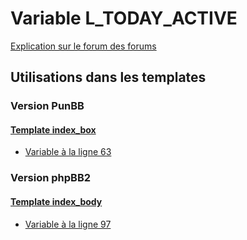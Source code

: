 # Variable L_TODAY_ACTIVE
[Explication sur le forum des forums](http://forum.forumactif.com/t294113-listing-des-variables#L_TODAY_ACTIVE)

## Utilisations dans les templates

### Version PunBB

#### [Template index_box](punbb/index_box.md)
* [Variable à la ligne 63](../punbb/index_box.tpl#L63)

### Version phpBB2

#### [Template index_body](subsilver/index_body.md)
* [Variable à la ligne 97](../subsilver/index_body.tpl#L97)